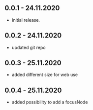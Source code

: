 ## 0.0.1 - 24.11.2020

* initial release.

## 0.0.2 - 24.11.2020

* updated git repo

## 0.0.3 - 25.11.2020

* added different size for web use

## 0.0.4 - 25.11.2020

* added possibility to add a focusNode